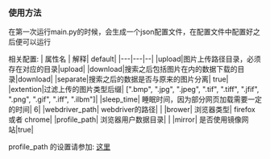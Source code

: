 ### 使用方法
在第一次运行main.py的时候，会生成一个json配置文件，在配置文件中配置好之后便可以运行

相关配置:
| 属性名 | 解释| default|
|---|---|--|
|upload|图片上传路径目录，必须存在对应的目录|upload|
|download|搜索之后包括图片在内的数据下载的目录|download|
|separate|搜索之后的数据是否与原来的图片分离| true|
|extention|过滤上传的图片类型后缀| [".bmp", ".jpg", ".jpeg", ".tif", ".tiff", ".jfif", ".png", ".gif", ".iff", ".ilbm"]|
|sleep_time| 睡眠时间，因为部分网页加载需要一定的时间| 6|
|webdriver_path| webdriver的路径| |
|brower| 浏览器类型| firefox  或者 chrome|
|profile_path| 浏览器用户数据目录| |
|mirror| 是否使用镜像网站|true|

profile_path 的设置请参加: [这里](https://blog.csdn.net/weixin_44676081/article/details/106322068)
